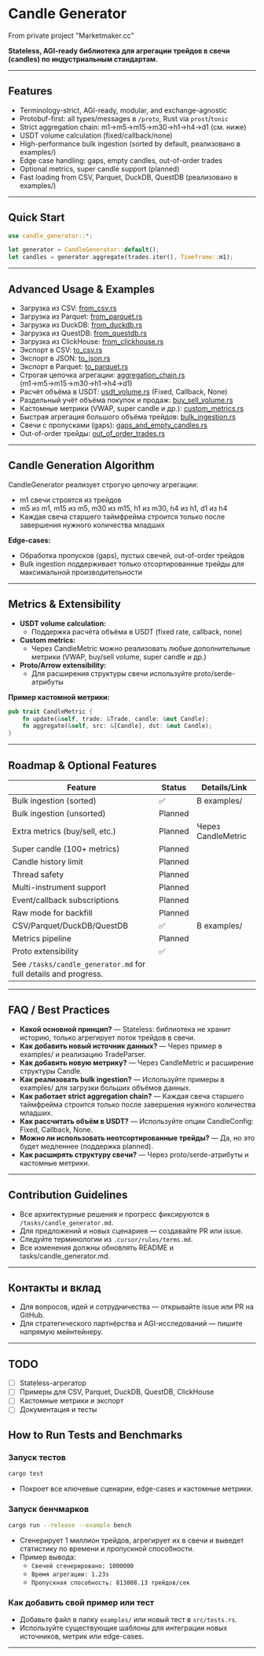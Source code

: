 # Candle Generator
From private project "Marketmaker.cc"

**Stateless, AGI-ready библиотека для агрегации трейдов в свечи (candles) по индустриальным стандартам.**

---

## Features
- Terminology-strict, AGI-ready, modular, and exchange-agnostic
- Protobuf-first: all types/messages в `/proto`, Rust via `prost`/`tonic`
- Strict aggregation chain: m1→m5→m15→m30→h1→h4→d1 (см. ниже)
- USDT volume calculation (fixed/callback/none)
- High-performance bulk ingestion (sorted by default, реализовано в examples/)
- Edge case handling: gaps, empty candles, out-of-order trades
- Optional metrics, super candle support (planned)
- Fast loading from CSV, Parquet, DuckDB, QuestDB (реализовано в examples/)

---

## Quick Start

```rust
use candle_generator::*;

let generator = CandleGenerator::default();
let candles = generator.aggregate(trades.iter(), Timeframe::m1);
```

---

## Advanced Usage & Examples

- Загрузка из CSV: [from_csv.rs](examples/from_csv.rs)
- Загрузка из Parquet: [from_parquet.rs](examples/from_parquet.rs)
- Загрузка из DuckDB: [from_duckdb.rs](examples/from_duckdb.rs)
- Загрузка из QuestDB: [from_questdb.rs](examples/from_questdb.rs)
- Загрузка из ClickHouse: [from_clickhouse.rs](examples/from_clickhouse.rs)
- Экспорт в CSV: [to_csv.rs](examples/to_csv.rs)
- Экспорт в JSON: [to_json.rs](examples/to_json.rs)
- Экспорт в Parquet: [to_parquet.rs](examples/to_parquet.rs)
- Строгая цепочка агрегации: [aggregation_chain.rs](examples/aggregation_chain.rs) (m1→m5→m15→m30→h1→h4→d1)
- Расчёт объёма в USDT: [usdt_volume.rs](examples/usdt_volume.rs) (Fixed, Callback, None)
- Раздельный учёт объёма покупок и продаж: [buy_sell_volume.rs](examples/buy_sell_volume.rs)
- Кастомные метрики (VWAP, super candle и др.): [custom_metrics.rs](examples/custom_metrics.rs)
- Быстрая агрегация большого объёма трейдов: [bulk_ingestion.rs](examples/bulk_ingestion.rs)
- Свечи с пропусками (gaps): [gaps_and_empty_candles.rs](examples/gaps_and_empty_candles.rs)
- Out-of-order трейды: [out_of_order_trades.rs](examples/out_of_order_trades.rs)

---

## Candle Generation Algorithm

CandleGenerator реализует строгую цепочку агрегации:
- m1 свечи строятся из трейдов
- m5 из m1, m15 из m5, m30 из m15, h1 из m30, h4 из h1, d1 из h4
- Каждая свеча старшего таймфрейма строится только после завершения нужного количества младших

**Edge-cases:**
- Обработка пропусков (gaps), пустых свечей, out-of-order трейдов
- Bulk ingestion поддерживает только отсортированные трейды для максимальной производительности

---

## Metrics & Extensibility

- **USDT volume calculation:**
    - Поддержка расчёта объёма в USDT (fixed rate, callback, none)
- **Custom metrics:**
    - Через CandleMetric можно реализовать любые дополнительные метрики (VWAP, buy/sell volume, super candle и др.)
- **Proto/Arrow extensibility:**
    - Для расширения структуры свечи используйте proto/serde-атрибуты

**Пример кастомной метрики:**
```rust
pub trait CandleMetric {
    fn update(&self, trade: &Trade, candle: &mut Candle);
    fn aggregate(&self, src: &[Candle], dst: &mut Candle);
}
```

---

## Roadmap & Optional Features

| Feature                        | Status     | Details/Link                       |
|------------------------------- |----------- |------------------------------------|
| Bulk ingestion (sorted)        | ✅         | В examples/                        |
| Bulk ingestion (unsorted)      | Planned    |                                    |
| Extra metrics (buy/sell, etc.) | Planned    | Через CandleMetric                 |
| Super candle (100+ metrics)    | Planned    |                                    |
| Candle history limit           | Planned    |                                    |
| Thread safety                  | Planned    |                                    |
| Multi-instrument support       | Planned    |                                    |
| Event/callback subscriptions   | Planned    |                                    |
| Raw mode for backfill          | Planned    |                                    |
| CSV/Parquet/DuckDB/QuestDB     | ✅         | В examples/                        |
| Metrics pipeline               | Planned    |                                    |
| Proto extensibility            | ✅         |                                    |
| See `/tasks/candle_generator.md` for full details and progress. |

---

## FAQ / Best Practices

- **Какой основной принцип?** — Stateless: библиотека не хранит историю, только агрегирует поток трейдов в свечи.
- **Как добавить новый источник данных?** — Через пример в examples/ и реализацию TradeParser.
- **Как добавить новую метрику?** — Через CandleMetric и расширение структуры Candle.
- **Как реализовать bulk ingestion?** — Используйте примеры в examples/ для загрузки больших объёмов данных.
- **Как работает strict aggregation chain?** — Каждая свеча старшего таймфрейма строится только после завершения нужного количества младших.
- **Как рассчитать объём в USDT?** — Используйте опции CandleConfig: Fixed, Callback, None.
- **Можно ли использовать неотсортированные трейды?** — Да, но это будет медленнее (поддержка planned).
- **Как расширять структуру свечи?** — Через proto/serde-атрибуты и кастомные метрики.

---

## Contribution Guidelines
- Все архитектурные решения и прогресс фиксируются в `/tasks/candle_generator.md`.
- Для предложений и новых сценариев — создавайте PR или issue.
- Следуйте терминологии из `.cursor/rules/terms.md`.
- Все изменения должны обновлять README и tasks/candle_generator.md.

---

## Контакты и вклад
- Для вопросов, идей и сотрудничества — открывайте issue или PR на GitHub.
- Для стратегического партнёрства и AGI-исследований — пишите напрямую мейнтейнеру.

---

## TODO
- [ ] Stateless-агрегатор
- [ ] Примеры для CSV, Parquet, DuckDB, QuestDB, ClickHouse
- [ ] Кастомные метрики и экспорт
- [ ] Документация и тесты

## How to Run Tests and Benchmarks

### Запуск тестов

```sh
cargo test
```

- Покроет все ключевые сценарии, edge-cases и кастомные метрики.

### Запуск бенчмарков

```sh
cargo run --release --example bench
```

- Сгенерирует 1 миллион трейдов, агрегирует их в свечи и выведет статистику по времени и пропускной способности.
- Пример вывода:
  - `Свечей сгенерировано: 1000000`
  - `Время агрегации: 1.23s`
  - `Пропускная способность: 813008.13 трейдов/сек`

### Как добавить свой пример или тест
- Добавьте файл в папку `examples/` или новый тест в `src/tests.rs`.
- Используйте существующие шаблоны для интеграции новых источников, метрик или edge-cases.

---
